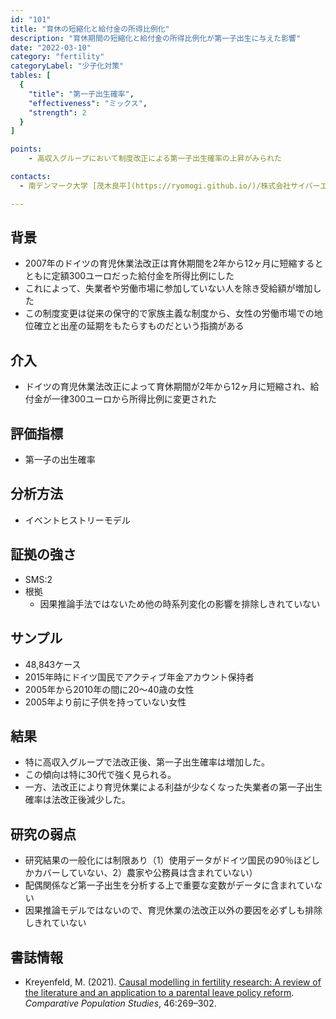 ```yaml
---
id: "101"
title: "育休の短縮化と給付金の所得比例化"
description: "育休期間の短縮化と給付金の所得比例化が第一子出生に与えた影響"
date: "2022-03-10"
category: "fertility"
categoryLabel: "少子化対策"
tables: [
  {
    "title": "第一子出生確率",
    "effectiveness": "ミックス",
    "strength": 2
  }
]

points:
    - 高収入グループにおいて制度改正による第一子出生確率の上昇がみられた

contacts:
  - 南デンマーク大学 [茂木良平](https://ryomogi.github.io/)/株式会社サイバーエージェント経済学社会実装チーム

---
```


## 背景
- 2007年のドイツの育児休業法改正は育休期間を2年から12ヶ月に短縮するとともに定額300ユーロだった給付金を所得比例にした
- これによって、失業者や労働市場に参加していない人を除き受給額が増加した
- この制度変更は従来の保守的で家族主義な制度から、女性の労働市場での地位確立と出産の延期をもたらすものだという指摘がある

## 介入
- ドイツの育児休業法改正によって育休期間が2年から12ヶ月に短縮され、給付金が一律300ユーロから所得比例に変更された

## 評価指標
- 第一子の出生確率

## 分析方法
- イベントヒストリーモデル

## 証拠の強さ
- SMS:2
- 根拠 
    - 因果推論手法ではないため他の時系列変化の影響を排除しきれていない

## サンプル
- 48,843ケース
- 2015年時にドイツ国民でアクティブ年金アカウント保持者
- 2005年から2010年の間に20〜40歳の女性
- 2005年より前に子供を持っていない女性

## 結果
- 特に高収入グループで法改正後、第一子出生確率は増加した。
- この傾向は特に30代で強く見られる。
- 一方、法改正により育児休業による利益が少なくなった失業者の第一子出生確率は法改正後減少した。

## 研究の弱点
- 研究結果の一般化には制限あり（1）使用データがドイツ国民の90％ほどしかカバーしていない、2）農家や公務員は含まれていない）
- 配偶関係など第一子出生を分析する上で重要な変数がデータに含まれていない
- 因果推論モデルではないので、育児休業の法改正以外の要因を必ずしも排除しきれていない

## 書誌情報
- Kreyenfeld, M. (2021). [Causal modelling in fertility research: A review of the literature and an application to a parental leave policy reform](https://comparativepopulationstudies.de/index.php/CPoS/article/view/446). *Comparative Population Studies*, 46:269–302.